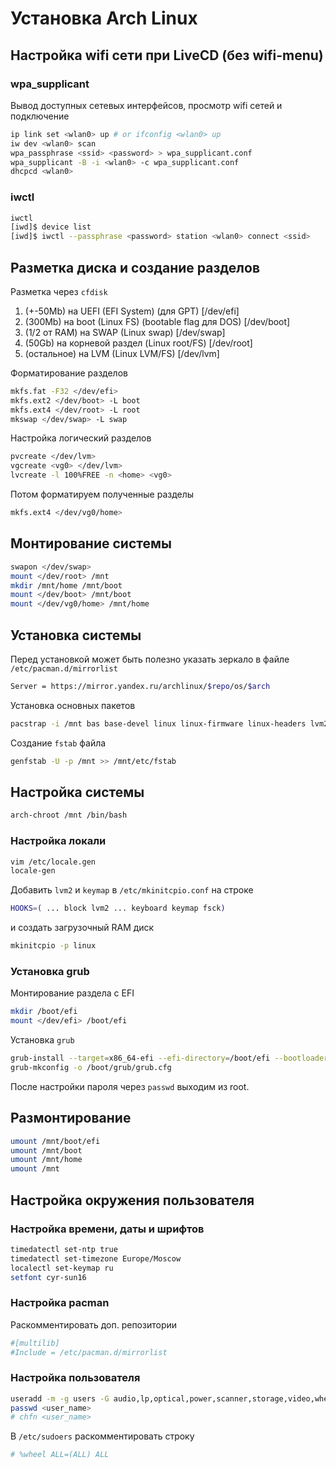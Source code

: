 # Установка Arch Linux

## Настройка wifi сети при LiveCD (без wifi-menu)
### wpa_supplicant
Вывод доступных сетевых интерфейсов, просмотр wifi сетей и подключение
```sh
ip link set <wlan0> up # or ifconfig <wlan0> up
iw dev <wlan0> scan
wpa_passphrase <ssid> <password> > wpa_supplicant.conf
wpa_supplicant -B -i <wlan0> -c wpa_supplicant.conf
dhcpcd <wlan0>
```
### iwctl
```sh
iwctl
[iwd]$ device list
[iwd]$ iwctl --passphrase <password> station <wlan0> connect <ssid>
```

## Разметка диска и создание разделов
Разметка через `cfdisk`
1. (+-50Mb) на UEFI (EFI System) (для GPT) [/dev/efi]
2. (300Mb) на boot (Linux FS) (bootable flag для DOS) [/dev/boot]
3. (1/2 от RAM) на SWAP (Linux swap) [/dev/swap]
4. (50Gb) на корневой раздел (Linux root/FS) [/dev/root]
5. (остальное) на LVM (Linux LVM/FS) [/dev/lvm]

Форматирование разделов
```sh
mkfs.fat -F32 </dev/efi>
mkfs.ext2 </dev/boot> -L boot
mkfs.ext4 </dev/root> -L root
mkswap </dev/swap> -L swap
```
Настройка логический разделов
```sh
pvcreate </dev/lvm>
vgcreate <vg0> </dev/lvm>
lvcreate -l 100%FREE -n <home> <vg0>
```
Потом форматируем полученные разделы
```sh
mkfs.ext4 </dev/vg0/home>
```

## Монтирование системы
```sh
swapon </dev/swap>
mount </dev/root> /mnt
mkdir /mnt/home /mnt/boot
mount </dev/boot> /mnt/boot
mount </dev/vg0/home> /mnt/home
```

## Установка системы
Перед установкой может быть полезно указать зеркало в файле `/etc/pacman.d/mirrorlist`
```sh
Server = https://mirror.yandex.ru/archlinux/$repo/os/$arch
```
Установка основных пакетов
```sh
pacstrap -i /mnt bas base-devel linux linux-firmware linux-headers lvm2 dhcpcd netctl dialog wget git vim nano grub efibootmgr wpa_supplicant
```
Создание `fstab` файла
```sh
genfstab -U -p /mnt >> /mnt/etc/fstab
```

## Настройка системы
```sh
arch-chroot /mnt /bin/bash
```

### Настройка локали
```sh
vim /etc/locale.gen
locale-gen
```

Добавить `lvm2` и `keymap` в  `/etc/mkinitcpio.conf` на строке
```sh
HOOKS=( ... block lvm2 ... keyboard keymap fsck)
```
и создать загрузочный RAM диск
```sh
mkinitcpio -p linux
```

### Установка grub
Монтирование раздела с EFI
```sh
mkdir /boot/efi
mount </dev/efi> /boot/efi
```
Установка `grub`
```sh
grub-install --target=x86_64-efi --efi-directory=/boot/efi --bootloader-id=grub
grub-mkconfig -o /boot/grub/grub.cfg
```
После настройки пароля через `passwd` выходим из root.

## Размонтирование
```sh
umount /mnt/boot/efi
umount /mnt/boot
umount /mnt/home
umount /mnt
```

## Настройка окружения пользователя
### Настройка времени, даты и шрифтов
```sh
timedatectl set-ntp true
timedatectl set-timezone Europe/Moscow
localectl set-keymap ru
setfont cyr-sun16
```
### Настройка pacman
Раскомментировать доп. репозитории
```sh
#[multilib]
#Include = /etc/pacman.d/mirrorlist
```
### Настройка пользователя
```sh
useradd -m -g users -G audio,lp,optical,power,scanner,storage,video,wheel -s /bin/bash <user_name>
passwd <user_name>
# chfn <user_name>
```
В `/etc/sudoers` раскомментировать строку
```sh
# %wheel ALL=(ALL) ALL
```
